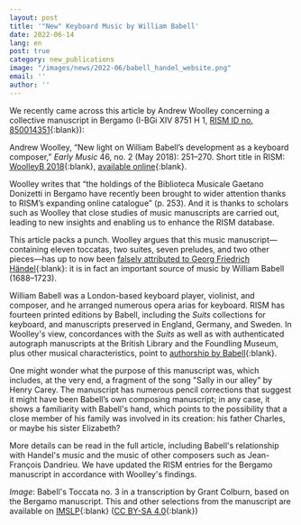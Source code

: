 ```yaml
---
layout: post
title: '"New" Keyboard Music by William Babell'
date: 2022-06-14
lang: en
post: true
category: new_publications
image: "/images/news/2022-06/babell_handel_website.png"
email: ''
author: ''
---
```


We recently came across this article by Andrew Woolley concerning a collective manuscript in Bergamo (I-BGi XIV 8751 H 1, [RISM ID no. 850014351](https://opac.rism.info/search?id=850014351&View=rism){:blank}):

Andrew Woolley, “New light on William Babell’s development as a keyboard composer,” _Early Music_ 46, no. 2 (May 2018): 251–270. Short title in RISM: [WoolleyB 2018](https://opac.rism.info/metaopac/perma.do?v=rism&q=-1%3d%22lit41001538%22){:blank}, [available online](https://doi.org/10.1093/em/cay022){:blank}.

Woolley writes that “the holdings of the Biblioteca Musicale Gaetano Donizetti in Bergamo have recently been brought to wider attention thanks to RISM’s expanding online catalogue” (p. 253). And it is thanks to scholars such as Woolley that close studies of music manuscripts are carried out, leading to new insights and enabling us to enhance the RISM database.

This article packs a punch. Woolley argues that this music manuscript—containing eleven toccatas, two suites, seven preludes, and two other pieces—has up to now been [falsely attributed to Georg Friedrich Händel](https://opac.rism.info/search?View=rism&author=handel&q=hwv+441){:blank}: it is in fact an important source of music by William Babell (1688–1723).

William Babell was a London-based keyboard player, violinist, and composer, and he arranged numerous opera arias for keyboard. RISM has fourteen printed editions by Babell, including the _Suits_ collections for keyboard, and manuscripts preserved in England, Germany, and Sweden. In Woolley's view, concordances with the _Suits_ as well as with authenticated autograph manuscripts at the British Library and the Foundling Museum, plus other musical characteristics, point to [authorship by Babell](https://opac.rism.info/search?View=rism&author=babell){:blank}.

One might wonder what the purpose of this manuscript was, which includes, at the very end, a fragment of the song "Sally in our alley" by Henry Carey.  The manuscript has numerous pencil corrections that suggest it might have been Babell’s own composing manuscript; in any case, it shows a familiarity with Babell's hand, which points to the possibility that a close member of his family was involved in its creation: his father Charles, or maybe his sister Elizabeth?

More details can be read in the full article, including Babell's relationship with Handel's music and the music of other composers such as Jean-François Dandrieu. We have updated the RISM entries for the Bergamo manuscript in accordance with Woolley's findings.

_Image_: Babell's Toccata no. 3 in a transcription by Grant Colburn, based on the Bergamo manuscript. This and other selections from the manuscript are available on [IMSLP](https://imslp.org/wiki/Toccata_No.3_(Babell%2C_William)){:blank} ([CC BY-SA 4.0](https://creativecommons.org/licenses/by-sa/4.0/){:blank})
